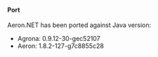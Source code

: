#### Port
Aeron.NET has been ported against Java version:
- Agrona: 0.9.12-30-gec52107
- Aeron:  1.8.2-127-g7c8855c28
